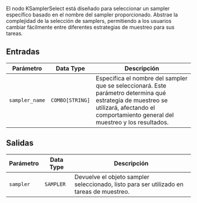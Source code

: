 El nodo KSamplerSelect está diseñado para seleccionar un sampler específico basado en el nombre del sampler proporcionado. Abstrae la complejidad de la selección de samplers, permitiendo a los usuarios cambiar fácilmente entre diferentes estrategias de muestreo para sus tareas.

## Entradas

| Parámetro         | Data Type | Descripción                                                                                      |
|-------------------|-------------|------------------------------------------------------------------------------------------------|
| `sampler_name`    | `COMBO[STRING]` | Especifica el nombre del sampler que se seleccionará. Este parámetro determina qué estrategia de muestreo se utilizará, afectando el comportamiento general del muestreo y los resultados. |

## Salidas

| Parámetro   | Data Type | Descripción                                                                 |
|-------------|-------------|-----------------------------------------------------------------------------|
| `sampler`   | `SAMPLER`   | Devuelve el objeto sampler seleccionado, listo para ser utilizado en tareas de muestreo. |
